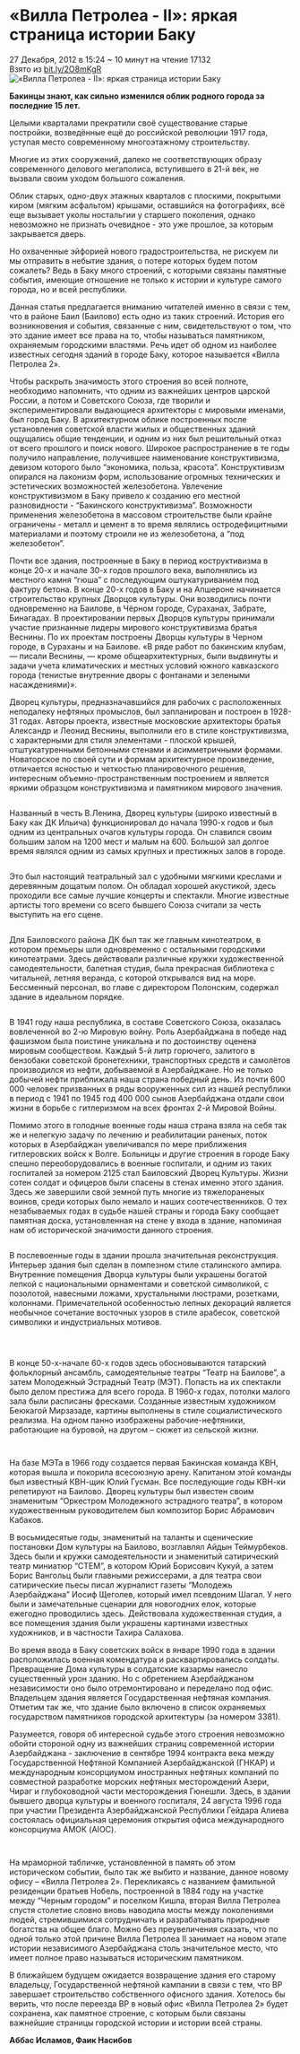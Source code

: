 <!DOCTYPE html>
<html>

<head>
  <meta charset="utf-8">
  <meta name="viewport" content="width=device-width, initial-scale=1.0">
  <title>ExternalPublications</title>
  <link rel="stylesheet" href="https://stackedit.io/style.css" />
</head>

<body class="stackedit">
  <div class="stackedit__html"><h1 id="«вилла-петролеа---ii»-яркая-страница-истории-баку">«Вилла Петролеа - II»: яркая страница истории Баку</h1>
<p>27 Декабря, 2012 в 15:24  ~ 10 минут на чтение  17132<br>
Взято из <a href="http://bit.ly/2O8mKgR">bit.ly/2O8mKgR</a><br>
<img src="https://1news.az/images/articles/2012/12/27/thumb_20121227030009056.jpg" alt="«Вилла Петролеа - II»: яркая страница истории Баку"></p>
<p><strong>Бакинцы знают, как сильно изменился облик родного города за последние 15 лет.</strong></p>
<p>Целыми кварталами прекратили своё существование старые постройки, возведённые ещё до российской революции 1917 года, уступая место современному многоэтажному строительству.</p>
<p>Многие из этих сооружений, далеко не соответствующих образу современного делового мегаполиса, вступившего в 21-й век, не вызвали своим уходом большого сожаления.</p>
<p>Облик старых, одно-двух этажных кварталов с плоскими, покрытыми киром (мягким асфальтом) крышами, оставшийся на фотографиях, всё еще вызывает уколы ностальгии у старшего поколения, однако невозможно не признать очевидное - это уже прошлое, за которым закрывается дверь.</p>
<p>Но охваченные эйфорией нового градостроительства, не рискуем ли мы отправить в небытие здания, о потере которых будем потом сожалеть? Ведь в Баку много строений, с которыми связаны памятные события, имеющие отношение не только к истории и культуре самого города, но и всей республики.</p>
<p>Данная статья предлагается вниманию читателей именно в связи с тем, что в районе Баил (Баилово) есть одно из таких строений. История его возникновения и события, связанные с ним, свидетельствуют о том, что это здание имеет все права на то, чтобы называться памятником, охраняемым городскими властями. Речь идет об одном из наиболее известных сегодня зданий в городе Баку, которое называется «Вилла Петролеа 2».</p>
<p>Чтобы раскрыть значимость этого строения во всей полноте, необходимо напомнить, что одним из важнейших центров царской России, а потом и Советского Союза, где творили и экспериментировали выдающиеся архитекторы с мировыми именами, был город Баку. В архитектурном облике построенных после установления советской власти жилых и общественных зданий ощущались общие тенденции, и одним из них был решительный отказ от всего прошлого и поиск нового. Широкое распространение в те годы получило направление, получившее наименование конструктивизма, девизом которого было “экономика, польза, красота”. Конструктивизм опирался на лаконизм форм, использование огромных технических и эстетических возможностей железобетона. Увлечение конструктивизмом в Баку привело к созданию его местной разновидности - “Бакинского конструктивизма”. Возможности применения железобетона в массовом строительстве были крайне ограничены - металл и цемент в то время являлись остродефицитными материалами и поэтому строили не из железобетона, а “под железобетон”.</p>
<p>Почти все здания, построенные в Баку в период коструктивизма в конце 20-х и начале 30-х годов прошлого века, выполнялись из местного камня “гюша” с последующим оштукатуриванием под фактуру бетона. В конце 20-х годов в Баку и на Апшероне начинается строительство крупных Дворцов культуры. Они возводились почти одновременно на Баилове, в Чёрном городе, Сураханах, Забрате, Бинагадах. В проектировании первых Дворцов культуры принимали участие признанные лидеры мирового конструктивизма братья Веснины. По их проектам построены Дворцы культуры в Черном городе, в Сураханы и на Баилове. «В ряде работ по бакинским клубам, — писали Веснины, — кроме общеархитектурных, были выдвинуты и задачи учета климатических и местных условий южного кавказского города (тенистые внутренние дворы с фонтанами и зелеными насаждениями)».</p>
<p>Дворец культуры, предназначавшийся для рабочих с расположенных неподалеку нефтяных промыслов, был запланирован и построен в 1928-31 годах. Авторы проекта, известные московские архитекторы братья Александр и Леонид Веснины, выполнили его в стиле конструктивизма, с характерными для стиля элементами - плоской крышей, отштукатуренными бетонными стенами и асимметричными формами. Новаторское по своей сути и формам архитектурное произведение, отличается ясностью и четкостью планировочного решения, интересным объемно-пространственным построением и является яркими образцом конструктивизма и памятником мирового значения.</p>
<p><strong><img src="https://1news.az/uploads/images/%D0%A0%D0%B8%D1%81%D1%83%D0%BD%D0%BE%D0%BA1(5).jpg" alt=""></strong></p>
<p>Названный в честь В.Ленина, Дворец культуры (широко известный в Баку как ДК Ильича) функционировал до начала 1990-х годов и был одним из центральных очагов культуры города. Он славился своим большим залом на 1200 мест и малым на 600. Большой зал долгое время являлся одним из самых крупных и престижных залов в городе.</p>
<p><strong><img src="https://1news.az/uploads/images/%D0%A0%D0%B8%D1%81%D1%83%D0%BD%D0%BE%D0%BA2(6).jpg" alt=""></strong></p>
<p>Это был настоящий театральный зал с удобными мягкими креслами и деревянным дощатым полом. Он обладал хорошей акустикой, здесь проходили все самые лучшие концерты и спектакли. Многие известные артисты того времени со всего бывшего Союза считали за честь выступить на его сцене.</p>
<p><strong><img src="https://1news.az/uploads/images/%D0%A0%D0%B8%D1%81%D1%83%D0%BD%D0%BE%D0%BA3(4).jpg" alt=""></strong></p>
<p>Для Баиловского района ДК был так же главным кинотеатром, в котором премьеры шли одновременно с остальными городскими кинотеатрами. Здесь действовали различные кружки художественной самодеятельности, балетная студия, была прекрасная библиотека с читальней, летняя веранда, с которой открывался вид на море. Бессменный персонал, во главе с директором Полонским, содержал здание в идеальном порядке.</p>
<p><strong><img src="https://1news.az/uploads/images/%D0%A0%D0%B8%D1%81%D1%83%D0%BD%D0%BE%D0%BA4(4).jpg" alt=""></strong></p>
<p>В 1941 году наша республика, в составе Советского Союза, оказалась вовлеченной во 2-ю Мировую войну. Роль Азербайджана в победе над фашизмом была поистине уникальна и по достоинству оценена мировым сообществом. Каждый 5-й литр горючего, залитого в бензобаки советской бронетехники, транспортных средств и самолётов производился из нефти, добываемой в Азербайджане. Но не только добычей нефти приближала наша страна победный день. Из почти 600 000 человек призванных в ряды вооруженных сил из нашей республики в период с 1941 по 1945 год 400 000 сынов Азербайджана отдали свои жизни в борьбе с гитлеризмом на всех фронтах 2-й Мировой Войны.</p>
<p>Помимо этого в голодные военные годы наша страна взяла на себя так же и нелегкую задачу по лечению и реабилитации раненых, поток которых в Азербайджан увеличивался по мере приближения гитлеровских войск к Волге. Больницы и другие строения в городе Баку спешно переоборудовались в военные госпитали, и одним из таких госпиталей за номером 2125 стал Баиловский Дворец Культуры. Жизни сотен солдат и офицеров были спасены в стенах именно этого здания. Здесь же завершили свой земной путь многие из тяжелораненых воинов, среди которых было немало и наших соотечественников. О тех незабываемых годах в судьбе нашей страны и города Баку сообщает памятная доска, установленная на стене у входа в здание, напоминая нам об исторической значимости данного строения.</p>
<p><strong><img src="https://1news.az/uploads/images/%D0%A0%D0%B8%D1%81%D1%83%D0%BD%D0%BE%D0%BA5(5).jpg" alt=""></strong></p>
<p>В послевоенные годы в здании прошла значительная реконструкция. Интерьер здания был сделан в помпезном стиле сталинского ампира. Внутренние помещения Дворца культуры были украшены богатой лепкой с национальными орнаментами и советской символикой, с позолотой, навесными ложами, хрустальными люстрами, розетками, колоннами. Примечательной особенностью лепных декораций является необычное сочетание восточных узоров в стиле арабесок, советской символики и индустриальных мотивов.</p>
<p><strong><img src="https://1news.az/uploads/images/%D0%A0%D0%B8%D1%81%D1%83%D0%BD%D0%BE%D0%BA6(3).jpg" alt=""></strong></p>
<p><strong><img src="https://1news.az/uploads/images/%D0%A0%D0%B8%D1%81%D1%83%D0%BD%D0%BE%D0%BA7(4).jpg" alt=""></strong></p>
<p><strong><img src="https://1news.az/uploads/images/%D0%A0%D0%B8%D1%81%D1%83%D0%BD%D0%BE%D0%BA8(3).jpg" alt=""></strong></p>
<p>В конце 50-х-начале 60-х годов здесь обосновываются татарский фольклорный ансамбль, самодеятельные театры “Театр на Баилове”, а затем Молодежный Эстрадный Театр (МЭТ). Попасть на их спектакли было делом престижа для всего города. В 1960-х годах, потолки малого зала были расписаны фресками. Созданные известным художником Беюкагой Мирзазаде, картины выполнены в стиле социалистического реализма. На одном панно изображены рабочие-нефтяники, работающие на буровой, на другом – сюжет из сельской жизни.</p>
<p><strong><img src="https://1news.az/uploads/images/%D0%A0%D0%B8%D1%81%D1%83%D0%BD%D0%BE%D0%BA9(3).jpg" alt=""></strong></p>
<p><strong><img src="https://1news.az/uploads/images/%D0%A0%D0%B8%D1%81%D1%83%D0%BD%D0%BE%D0%BA10(2).jpg" alt=""></strong></p>
<p>На базе МЭТа в 1966 году создается первая Бакинская команда КВН, которая вышла и покорила всесоюзную арену. Капитаном этой команды был известный КВН-щик Юлий Гусман. Все последующие годы КВН-ки репетируют на Баилово. Дворец культуры был известен своим знаменитым “Оркестром Молодежного эстрадного театра”, в котором художественным руководителем был композитор Борис Абрамович Кабаков.</p>
<p>В восьмидесятые годы, знаменитый на таланты и сценические постановки Дом культуры на Баилово, возглавлял Айдын Теймурбеков. Здесь были и кружки самодеятельности и знаменитый сатирический театр миниатюр “СТЕМ”, в котором Юрий Борисович Кукуй, а затем Борис Вангольц были главными режиссерами, а для театра свои сатирические пьесы писал журналист газеты “Молодежь Азербайджана” Иосиф Щеголев, который имел псевдоним Шагал. У него были и замечательные сценарии для новогодних елок, которые ежегодно проводились здесь. Действовала художественная студия, а все помещения здания были украшены картинами известных художников, и в частности Тахира Салахова.</p>
<p>Во время ввода в Баку советских войск в январе 1990 года в здании расположилась военная комендатура и расквартировались солдаты. Превращение Дома культуры в солдатские казармы нанесло существенный урон зданию. Но с обретением Азербайджаном независимости оно было отремонтировано и переделано под офис. Владельцем здания является Государственная нефтяная компания. Отметим так же, что здание было включено в список охраняемых государством памятников городской архитектуры (за номером 3381).</p>
<p>Разумеется, говоря об интересной судьбе этого строения невозможно обойти стороной одну из важнейших страниц современной истории Азербайджана - заключение в сентябре 1994 контракта века между Государственной Нефтяной Компанией Азербайджанской (ГНКАР) и международным консорциумом иностранных нефтяных компаний по совместной разработке морских нефтяных месторождений Азери, Чираг и глубоководной части месторождения Гюнешли. Здесь, в здании бывшего дворца культуры и военного госпиталя, 24 августа 1996 года при участии Президента Азербайджанской Республики Гейдара Алиева состоялась официальная церемония открытия офиса международного консорциума АМОК (AIOC).</p>
<p><strong><img src="https://1news.az/uploads/images/%D0%A0%D0%B8%D1%81%D1%83%D0%BD%D0%BE%D0%BA11.jpg" alt=""></strong></p>
<p><strong><img src="https://1news.az/uploads/images/%D0%A0%D0%B8%D1%81%D1%83%D0%BD%D0%BE%D0%BA12.jpg" alt=""></strong></p>
<p>На мраморной табличке, установленной в память об этом историческом событии, было так же выбито и название, данное новому офису – «Вилла Петролеа 2». Перекликаясь с названием фамильной резиденции братьев Нобель, построенной в 1884 году на участке между “Черным городом” и поселком Кишла, вторая Вилла Петролеа спустя столетие словно вновь наводила мосты между поколениями людей, стремившимися сотрудничать и разрабатывать природные богатства на общее благо. Можно без преувеличения сказать, что по одной только этой причине Вилла Петролеа II занимает на новом этапе истории независимого Азербайджана столь значительное место, что имеет полное право называться историческим памятником.</p>
<p>В ближайшем будущем ожидается возвращение здания его старому владельцу, Государственной нефтяной кампании в связи с тем, что ВР завершает строительство собственного офисного здания. Хотелось бы верить, что после переезда ВР в новый офис «Вилла Петролеа 2» будет сохранена, как памятное строение, с которым были связаны важнейшие страницы городской истории и истории всей страны.</p>
<p><strong>Аббас Исламов, Фаик Насибов</strong></p>
</div>
</body>

</html>
